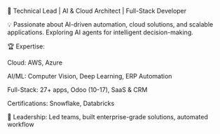 🚀 Technical Lead | AI & Cloud Architect | Full-Stack Developer

💡 Passionate about AI-driven automation, cloud solutions, and scalable applications. Exploring AI agents for intelligent decision-making.

🏆 Expertise:

Cloud: AWS, Azure

AI/ML: Computer Vision, Deep Learning, ERP Automation

Full-Stack: 27+ apps, Odoo (10-17), SaaS & CRM

Certifications: Snowflake, Databricks

📌 Leadership: Led teams, built enterprise-grade solutions, automated workflow

<!---
Ram612/Ram612 is a ✨ special ✨ repository because its `README.md` (this file) appears on your GitHub profile.
You can click the Preview link to take a look at your changes.
--->
